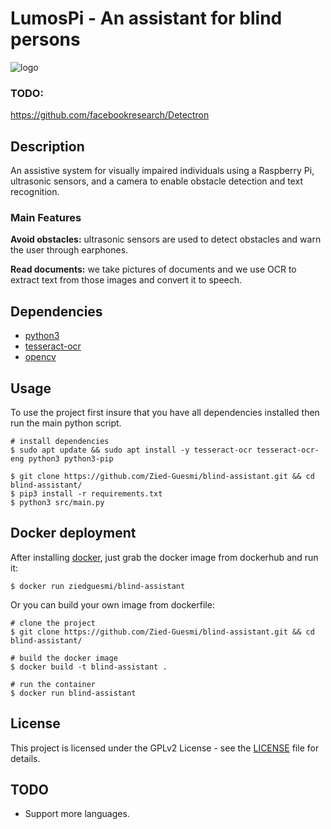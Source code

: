 # LumosPi - An assistant for blind persons
![logo](./logo.png)

### TODO:
https://github.com/facebookresearch/Detectron

## Description
An assistive system for visually impaired individuals using a Raspberry Pi, ultrasonic sensors, and a camera to enable obstacle detection and text recognition.

### Main Features
**Avoid obstacles:** ultrasonic sensors are used to detect obstacles and warn the user through earphones.

**Read documents:** we take pictures of documents and we use OCR to extract text from those images and convert it to speech.

## Dependencies
- [python3](https://www.python.org/)  
- [tesseract-ocr](https://github.com/tesseract-ocr/tesseract)  
- [opencv](https://opencv.org/)

## Usage
To use the project first insure that you have all dependencies installed then run the main python script.

    # install dependencies
    $ sudo apt update && sudo apt install -y tesseract-ocr tesseract-ocr-eng python3 python3-pip

    $ git clone https://github.com/Zied-Guesmi/blind-assistant.git && cd blind-assistant/
    $ pip3 install -r requirements.txt
    $ python3 src/main.py


## Docker deployment
After installing [docker](https://docs.docker.com/install/), just grab the docker image from dockerhub and run it:

    $ docker run ziedguesmi/blind-assistant

Or you can build your own image from dockerfile:

    # clone the project
    $ git clone https://github.com/Zied-Guesmi/blind-assistant.git && cd blind-assistant/

    # build the docker image
    $ docker build -t blind-assistant .

    # run the container
    $ docker run blind-assistant

## License
This project is licensed under the GPLv2 License - see the [LICENSE](https://github.com/Zied-Guesmi/blind-assistant/blob/master/LICENSE) file for details.


## TODO
- Support more languages.
